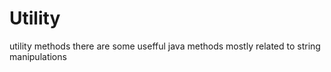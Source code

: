 # Utility
utility methods
there are some usefful java methods mostly related to string manipulations
